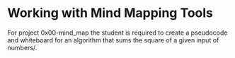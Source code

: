 # Working with Mind Mapping Tools

For project 0x00\-mind\_map the student is required to create a pseudocode and whiteboard for an algorithm that sums the square of a given input of numbers/.
